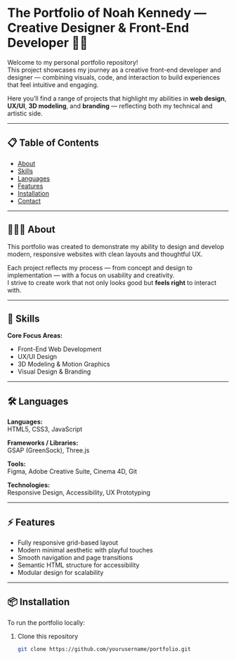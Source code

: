 # The Portfolio of Noah Kennedy — Creative Designer & Front-End Developer 🎨🚀

Welcome to my personal portfolio repository!  
This project showcases my journey as a creative front-end developer and designer — combining visuals, code, and interaction to build experiences that feel intuitive and engaging.  

Here you’ll find a range of projects that highlight my abilities in **web design**, **UX/UI**, **3D modeling**, and **branding** — reflecting both my technical and artistic side.

---

## 📋 Table of Contents
- [About](#about-)
- [Skills](#skills-)
- [Languages](#languages-)
- [Features](#features-)
- [Installation](#installation-)
- [Contact](#contact-)

---

## 👨🏻‍💻 About
This portfolio was created to demonstrate my ability to design and develop modern, responsive websites with clean layouts and thoughtful UX.  

Each project reflects my process — from concept and design to implementation — with a focus on usability and creativity.  
I strive to create work that not only looks good but **feels right** to interact with.

---

## 🥷 Skills

**Core Focus Areas:**
- Front-End Web Development  
- UX/UI Design  
- 3D Modeling & Motion Graphics  
- Visual Design & Branding  

---

## 🛠️ Languages

**Languages:**  
HTML5, CSS3, JavaScript  

**Frameworks / Libraries:**  
GSAP (GreenSock), Three.js 

**Tools:**  
Figma, Adobe Creative Suite, Cinema 4D, Git  

**Technologies:**  
Responsive Design, Accessibility, UX Prototyping  

---

## ⚡ Features
- Fully responsive grid-based layout  
- Modern minimal aesthetic with playful touches  
- Smooth navigation and page transitions
- Semantic HTML structure for accessibility  
- Modular design for scalability  

---

## 📦 Installation
To run the portfolio locally:

1. Clone this repository  
   ```bash
   git clone https://github.com/yourusername/portfolio.git

